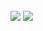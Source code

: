 ### 

<img align="center" src="https://github-readme-stats.vercel.app/api?username=onnkeat&show_icons=true&include_all_commits=true&hide_border=true" />
<a href="https://stackoverflow.com/users/3785719/chong-onn-keat" target="_blank"><img align="center" src="https://stackoverflow.com/users/flair/3785719.png" /></a>
<!--
**onnkeat/onnkeat** is a ✨ _special_ ✨ repository because its `README.md` (this file) appears on your GitHub profile.

Here are some ideas to get you started:

- 🔭 I’m currently working on ...
- 🌱 I’m currently learning ...
- 👯 I’m looking to collaborate on ...
- 🤔 I’m looking for help with ...
- 💬 Ask me about ...
- 📫 How to reach me: ...
- 😄 Pronouns: ...
- ⚡ Fun fact: ...
-->
